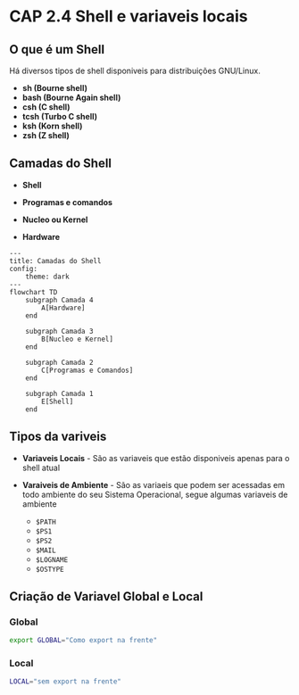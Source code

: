 # CAP 2.4 Shell e variaveis locais

## O que é um Shell

Há diversos tipos de shell disponiveis para distribuições GNU/Linux.

* **sh (Bourne shell)**
* **bash (Bourne Again shell)**
* **csh (C shell)**
* **tcsh (Turbo C shell)**
* **ksh (Korn shell)**
* **zsh (Z shell)**

## Camadas do Shell

* **Shell**

* **Programas e comandos**

* **Nucleo ou Kernel**

* **Hardware**

```mermaid
---
title: Camadas do Shell
config:
    theme: dark
---
flowchart TD
    subgraph Camada 4
        A[Hardware] 
    end

    subgraph Camada 3
        B[Nucleo e Kernel]
    end

    subgraph Camada 2
        C[Programas e Comandos] 
    end

    subgraph Camada 1
        E[Shell] 
    end

```

## Tipos da variveis

* **Variaveis Locais** - São as variaveis que estão disponiveis apenas para o shell atual

* **Varaiveis de Ambiente** - São as variaeis que podem ser acessadas em todo ambiente do seu Sistema Operacional, segue algumas variaveis de ambiente

    * `$PATH`
    * `$PS1`
    * `$PS2`
    * `$MAIL`
    * `$LOGNAME`
    * `$OSTYPE`

## Criação de Variavel Global e Local

### Global
```bash
export GLOBAL="Como export na frente"
```
### Local
```bash
LOCAL="sem export na frente"
```









